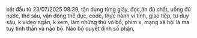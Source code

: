 bắt đầu từ 23/07/2025 08:39, tận dụng từng giây, đọc,ăn đủ chất, uống đủ nước, thở sâu, vận động thể dục, code, thực hành vi tính, giao tiếp, tư duy sâu, k video ngắn, k xem, làm những thứ vô bổ, phim x, mạng xã hội là ma tuý tinh thần và não bộ. Não bộ quyết định số phận, 